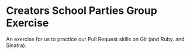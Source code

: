 # Creators School Parties Group Exercise

An exercise for us to practice our Pull Request skills on Git (and Ruby. and Sinatra).
